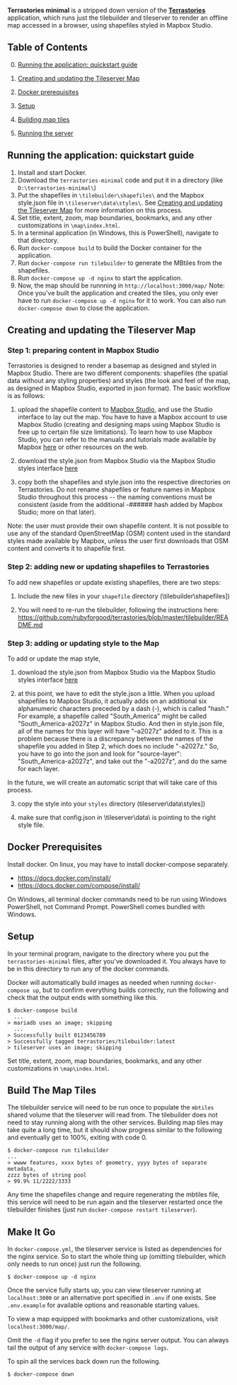 **Terrastories minimal** is a stripped down version of the [**Terrastories**](http://terrastories.io) application, which runs just the tilebuilder and tileserver to render an offline map accessed in a browser, using shapefiles styled in Mapbox Studio. 

## Table of Contents
0. [Running the application: quickstart guide](#running-the-application-quickstart-guide)

1. [Creating and updating the Tileserver Map](#creating-and-updating-the-tileserver-map)

2. [Docker prerequisites](#docker-prerequisites)

3. [Setup](#setup)

4. [Building map tiles](#build-the-map-tiles)

5. [Running the server](#make-it-go)

## Running the application: quickstart guide
1. Install and start Docker. 
2. Download the `terrastories-minimal` code and put it in a directory (like `D:\terrastories-minimal\`)
3. Put the shapefiles in `\tilebuilder\shapefiles\` and the Mapbox style.json file in `\tileserver\data\styles\`. See [Creating and updating the Tileserver Map](#creating-and-updating-the-tileserver-map) for more information on this process.
4. Set title, extent, zoom, map boundaries, bookmarks, and any other customizations in `\map\index.html`.
5. In a terminal application (in Windows, this is PowerShell), navigate to that directory. 
6. Run `docker-compose build` to build the Docker container for the application.
7. Run `docker-compose run tilebuilder` to generate the MBtiles from the shapefiles.
8. Run `docker-compose up -d nginx` to start the application.
9. Now, the map should be runnning in `http://localhost:3000/map/`
Note: Once you've built the application and created the tiles, you only ever have to run `docker-compose up -d nginx` for it to work. You can also run `docker-compose down` to close the application.

## Creating and updating the Tileserver Map
### Step 1: preparing content in Mapbox Studio

Terrastories is designed to render a basemap as designed and styled in Mapbox Studio. There are two different components: shapefiles (the spatial data without any styling properties) and styles (the look and feel of the map, as designed in Mapbox Studio, exported in json format). The basic workflow is as follows:

1) upload the shapefile content to [Mapbox Studio](https://www.mapbox.com/mapbox-studio/), and use the Studio interface to lay out the map. You have to have a Mapbox account to use Mapbox Studio (creating and designing maps using Mapbox Studio is free up to certain file size limitations). To learn how to use Mapbox Studio, you can refer to the manuals and tutorials made available by Mapbox [here](https://www.mapbox.com/help/studio-manual-tutorials/) or other resources on the web.

2) download the style.json from Mapbox Studio via the Mapbox Studio styles interface [here](https://www.mapbox.com/studio/styles/)

3) copy both the shapefiles and style.json into the respective directories on Terrastories. Do not rename shapefiles or feature names in Mapbox Studio throughout this process -- the naming conventions must be consistent (aside from the additional -###### hash added by Mapbox Studio; more on that later).

Note: the user must provide their own shapefile content. It is not possible to use any of the standard OpenStreetMap (OSM) content used in the standard styles made available by Mapbox, unless the user first downloads that OSM content and converts it to shapefile first.

### Step 2: adding new or updating shapefiles to Terrastories

To add new shapefiles or update existing shapefiles, there are two steps:

1) Include the new files in your `shapefile` directory (\tilebuilder\shapefiles])

2) You will need to re-run the tilebuilder, following the instructions here: https://github.com/rubyforgood/terrastories/blob/master/tilebuilder/README.md

### Step 3: adding or updating style to the Map

To add or update the map style,

1) download the style.json from Mapbox Studio via the Mapbox Studio styles interface [here](https://www.mapbox.com/studio/styles/)

2) at this point, we have to edit the style.json a little. When you upload shapefiles to Mapbox Studio, it actually adds on an additional six alphanumeric characters preceded by a dash (-), which is called "hash." For example, a shapefile called "South_America" might be called "South_America-a2027z" in Mapbox Studio. And then in style.json file, all of the names for this layer will have "–a2027z" added to it. This is a problem because there is a discrepancy between the names of the shapefile you added in Step 2, which does no include "-a2027z." So, you have to go into the json and look for "source-layer": "South_America-a2027z", and take out the "-a2027z", and do the same for each layer.

In the future, we will create an automatic script that will take care of this process.

3) copy the style into your `styles` directory (tileserver\data\styles])

4) make sure that config.json in \tileserver\data\ is pointing to the right style file.

## Docker Prerequisites
Install docker. On linux, you may have to install docker-compose separately.
 - https://docs.docker.com/install/
 - https://docs.docker.com/compose/install/

On Windows, all terminal docker commands need to be run using Windows PowerShell, not Command Prompt.
PowerShell comes bundled with Windows.

## Setup
In your terminal program, navigate to the directory where you put the `terrastories-minimal` 
files, after you've downloaded it. You always have to be in this directory to run any of the docker
commands.

Docker will automatically build images as needed when running `docker-compose up`,
but to confirm everything builds correctly, run the following and check that the
output ends with something like this.
```
$ docker-compose build
  ...
> mariadb uses an image; skipping
  ...
> Successfully built 0123456789
> Successfully tagged terrastories/tilebuilder:latest
> tileserver uses an image; skipping
```

Set title, extent, zoom, map boundaries, bookmarks, and any other customizations in `\map\index.html`.


## Build The Map Tiles
The tilebuilder service will need to be run once to populate the `mbtiles`
shared volume that the tileserver will read from. The tilebuilder does not need
to stay running along with the other services. Building map tiles may take quite
a long time, but it should show progress similar to the following and eventually
get to 100%, exiting with code 0.
```
$ docker-compose run tilebuilder
...
> wwww features, xxxx bytes of geometry, yyyy bytes of separate metadata,
zzzz bytes of string pool
> 99.9% 11/2222/3333
```

Any time the shapefiles change and require regenerating the mbtiles file,
this service will need to be run again and the tileserver restarted once the
tilebuilder finishes (just run `docker-compose restart tileserver`).

## Make It Go
In `docker-compose.yml`, the tileserver service is listed
as dependencies for the nginx service. So to start the whole thing up
(omitting tilebuilder, which only needs to run once) just run the following.
```
$ docker-compose up -d nginx
```

Once the service fully starts up, you can view tileserver running at `localhost:3000`
or an alternative port specified in `.env` if one exists. See `.env.example` for
available options and reasonable starting values. 

To view a map equipped with bookmarks and other customizations, visit `localhost:3000/map/`.

Omit the `-d` flag if you prefer to see the nginx server output. You can always
tail the output of any service with `docker-compose logs`. 

To spin all the services back down run the following.
```
$ docker-compose down
```

